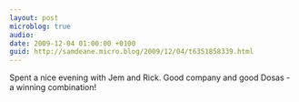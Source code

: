 ```yaml
---
layout: post
microblog: true
audio: 
date: 2009-12-04 01:00:00 +0100
guid: http://samdeane.micro.blog/2009/12/04/t6351858339.html
---
```

Spent a nice evening with Jem and Rick. Good company and good Dosas - a winning combination!
